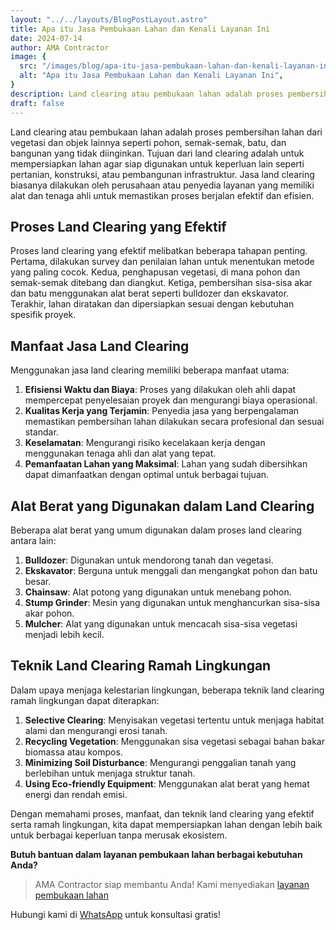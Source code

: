 ```yaml
---
layout: "../../layouts/BlogPostLayout.astro"
title: Apa itu Jasa Pembukaan Lahan dan Kenali Layanan Ini
date: 2024-07-14
author: AMA Contractor
image: {
  src: "/images/blog/apa-itu-jasa-pembukaan-lahan-dan-kenali-layanan-ini.jpg",
  alt: "Apa itu Jasa Pembukaan Lahan dan Kenali Layanan Ini",
}
description: Land clearing atau pembukaan lahan adalah proses pembersihan lahan dari vegetasi dan objek lainnya seperti pohon, semak-semak, batu, dan bangunan yang tidak diinginkan.
draft: false
---
```


Land clearing atau pembukaan lahan adalah proses pembersihan lahan dari vegetasi dan objek lainnya seperti pohon, semak-semak, batu, dan bangunan yang tidak diinginkan. Tujuan dari land clearing adalah untuk mempersiapkan lahan agar siap digunakan untuk keperluan lain seperti pertanian, konstruksi, atau pembangunan infrastruktur. Jasa land clearing biasanya dilakukan oleh perusahaan atau penyedia layanan yang memiliki alat dan tenaga ahli untuk memastikan proses berjalan efektif dan efisien.

## Proses Land Clearing yang Efektif

Proses land clearing yang efektif melibatkan beberapa tahapan penting. Pertama, dilakukan survey dan penilaian lahan untuk menentukan metode yang paling cocok. Kedua, penghapusan vegetasi, di mana pohon dan semak-semak ditebang dan diangkut. Ketiga, pembersihan sisa-sisa akar dan batu menggunakan alat berat seperti bulldozer dan ekskavator. Terakhir, lahan diratakan dan dipersiapkan sesuai dengan kebutuhan spesifik proyek.

## Manfaat Jasa Land Clearing

Menggunakan jasa land clearing memiliki beberapa manfaat utama:

1.  **Efisiensi Waktu dan Biaya**: Proses yang dilakukan oleh ahli dapat mempercepat penyelesaian proyek dan mengurangi biaya operasional.
2.  **Kualitas Kerja yang Terjamin**: Penyedia jasa yang berpengalaman memastikan pembersihan lahan dilakukan secara profesional dan sesuai standar.
3.  **Keselamatan**: Mengurangi risiko kecelakaan kerja dengan menggunakan tenaga ahli dan alat yang tepat.
4.  **Pemanfaatan Lahan yang Maksimal**: Lahan yang sudah dibersihkan dapat dimanfaatkan dengan optimal untuk berbagai tujuan.

## Alat Berat yang Digunakan dalam Land Clearing

Beberapa alat berat yang umum digunakan dalam proses land clearing antara lain:

1.  **Bulldozer**: Digunakan untuk mendorong tanah dan vegetasi.
2.  **Ekskavator**: Berguna untuk menggali dan mengangkat pohon dan batu besar.
3.  **Chainsaw**: Alat potong yang digunakan untuk menebang pohon.
4.  **Stump Grinder**: Mesin yang digunakan untuk menghancurkan sisa-sisa akar pohon.
5.  **Mulcher**: Alat yang digunakan untuk mencacah sisa-sisa vegetasi menjadi lebih kecil.

## Teknik Land Clearing Ramah Lingkungan

Dalam upaya menjaga kelestarian lingkungan, beberapa teknik land clearing ramah lingkungan dapat diterapkan:

1.  **Selective Clearing**: Menyisakan vegetasi tertentu untuk menjaga habitat alami dan mengurangi erosi tanah.
2.  **Recycling Vegetation**: Menggunakan sisa vegetasi sebagai bahan bakar biomassa atau kompos.
3.  **Minimizing Soil Disturbance**: Mengurangi penggalian tanah yang berlebihan untuk menjaga struktur tanah.
4.  **Using Eco-friendly Equipment**: Menggunakan alat berat yang hemat energi dan rendah emisi.

Dengan memahami proses, manfaat, dan teknik land clearing yang efektif serta ramah lingkungan, kita dapat mempersiapkan lahan dengan lebih baik untuk berbagai keperluan tanpa merusak ekosistem.


**Butuh bantuan dalam layanan pembukaan lahan berbagai kebutuhan Anda?**

> AMA Contractor siap membantu Anda! Kami menyediakan [layanan pembukaan lahan](/jasa-kami/jasa-pematangan-lahan) 

Hubungi kami di [WhatsApp](https://api.whatsapp.com/send?phone=6285780007121text=Halo%20saya%20ingin%20konsultasi%20tentang) untuk konsultasi gratis!